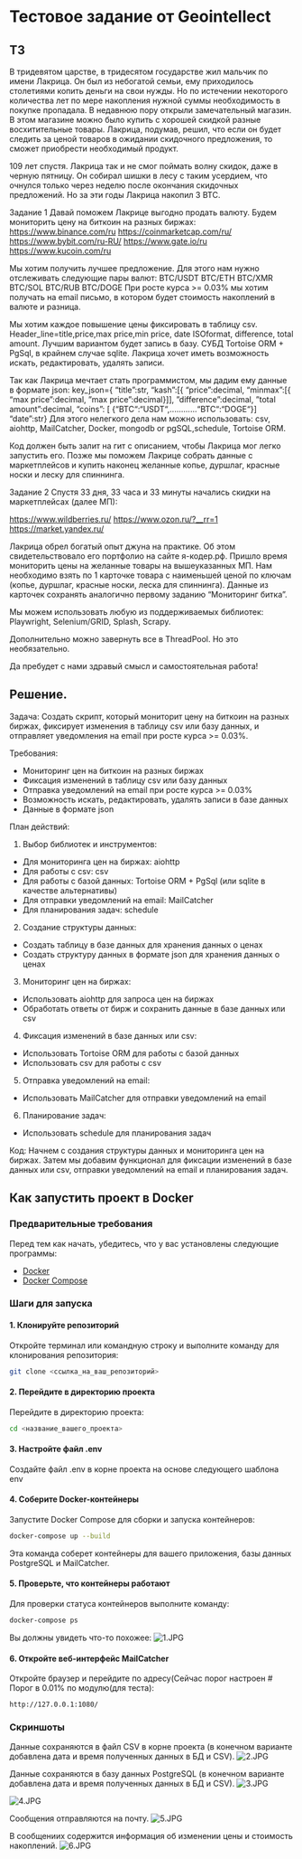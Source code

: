 # Тестовое задание от Geointellect

## ТЗ

В тридевятом царстве, в тридесятом государстве жил мальчик по имени Лакрица. Он был из небогатой
семьи, ему приходилось столетиями копить деньги на свои нужды.
Но по истечении некоторого количества лет по мере накопления нужной суммы необходимость в покупке
пропадала. В недавнюю пору открыли замечательный магазин.
В этом магазине можно было купить с хорошей скидкой разные восхитительные товары. Лакрица, подумав,
решил, что если он будет следить за ценой товаров в
ожидании скидочного предложения, то сможет приобрести необходимый продукт.

109 лет спустя.
Лакрица так и не смог поймать волну скидок, даже в черную пятницу. Он собирал шишки в лесу с таким
усердием, что очнулся только через неделю после окончания
скидочных предложений. Но за эти годы Лакрица накопил 3 BTC.

Задание 1
Давай поможем Лакрице выгодно продать валюту. Будем мониторить цену на биткоин на разных биржах:
https://www.binance.com/ru
https://coinmarketcap.com/ru/
https://www.bybit.com/ru-RU/
https://www.gate.io/ru
https://www.kucoin.com/ru

Мы хотим получить лучшее предложение. Для этого нам нужно отслеживать следующие пары валют:
BTC/USDT
BTC/ETH
BTC/XMR
BTC/SOL
BTC/RUB
BTC/DOGE
При росте курса >= 0.03% мы хотим получать на email письмо, в котором будет стоимость накоплений в
валюте и разница.

Мы хотим каждое повышение цены фиксировать в таблицу csv.
Header_line=title,price,max price,min price, date ISOformat, difference, total amount.
Лучшим вариантом будет запись в базу. СУБД Tortoise ORM + PgSql, в крайнем случае sqlite. Лакрица
хочет иметь возможность искать, редактировать, удалять записи.

Так как Лакрица мечтает стать программистом, мы дадим ему данные в формате json:
key_json={
“title”:str,
“kash”:[{
“price”:decimal,
“minmax”:[{
“max price”:decimal,
”max price”:decimal}]],
”difference”:decimal,
”total amount”:decimal,
“coins”: [
{“BTC“:“USDT“,............“BTC“:“DOGE“}]
“date”:str}
Для этого нелегкого дела нам можно использовать: csv, aiohttp, MailCatcher, Docker, mongodb or
pgSQL,schedule, Tortoise ORM.

Код должен быть залит на гит с описанием, чтобы Лакрица мог легко запустить его. Позже мы поможем
Лакрице собрать данные с маркетплейсов и купить наконец
желанные копье, дуршлаг, красные носки и леску для спиннинга.

Задание 2
Спустя 33 дня, 33 часа и 33 минуты начались скидки на маркетплейсах (далее МП):

https://www.wildberries.ru/
https://www.ozon.ru/?__rr=1
https://market.yandex.ru/

Лакрица обрел богатый опыт джуна на практике. Об этом свидетельствовало его портфолио на сайте
я-кодер.рф.
Пришло время мониторить цены на желанные товары на вышеуказанных МП. Нам необходимо взять по 1
карточке товара с наименьшей ценой по ключам (копье, дуршлаг,
красные носки, леска для спиннинга). Данные из карточек сохранять аналогично первому заданию
“Мониторинг битка”.

Мы можем использовать любую из поддерживаемых библиотек: Playwright, Selenium/GRID, Splash, Scrapy.

Дополнительно можно завернуть все в ThreadPool. Но это необязательно.

Да пребудет с нами здравый смысл и самостоятельная работа!

## Решение.

Задача: Создать скрипт, который мониторит цену на биткоин на разных биржах, фиксирует изменения в 
таблицу csv или базу данных, и отправляет уведомления на email при росте курса >= 0.03%.

Требования:

- Мониторинг цен на биткоин на разных биржах
- Фиксация изменений в таблицу csv или базу данных
- Отправка уведомлений на email при росте курса >= 0.03%
- Возможность искать, редактировать, удалять записи в базе данных
- Данные в формате json

План действий:

1. Выбор библиотек и инструментов:
 - Для мониторинга цен на биржах: aiohttp
 - Для работы с csv: csv
 - Для работы с базой данных: Tortoise ORM + PgSql (или sqlite в качестве альтернативы)
 - Для отправки уведомлений на email: MailCatcher
 - Для планирования задач: schedule 
2. Создание структуры данных:
 - Создать таблицу в базе данных для хранения данных о ценах
 - Создать структуру данных в формате json для хранения данных о ценах
3. Мониторинг цен на биржах:
 - Использовать aiohttp для запроса цен на биржах
 - Обработать ответы от бирж и сохранить данные в базе данных или csv
4. Фиксация изменений в базе данных или csv:
 - Использовать Tortoise ORM для работы с базой данных
 - Использовать csv для работы с csv
5. Отправка уведомлений на email:
 - Использовать MailCatcher для отправки уведомлений на email
6. Планирование задач:
 - Использовать schedule для планирования задач

Код: Начнем с создания структуры данных и мониторинга цен на биржах. Затем мы добавим функционал 
для фиксации изменений в базе данных или csv, отправки уведомлений на email и планирования задач.

## Как запустить проект в Docker

### Предварительные требования

Перед тем как начать, убедитесь, что у вас установлены следующие программы:

- [Docker](https://docs.docker.com/get-docker/)
- [Docker Compose](https://docs.docker.com/compose/install/)

### Шаги для запуска

#### 1. Клонируйте репозиторий

Откройте терминал или командную строку и выполните команду для клонирования репозитория:

```bash
git clone <ссылка_на_ваш_репозиторий>
```

#### 2. Перейдите в директорию проекта

Перейдите в директорию проекта:
```bash
cd <название_вашего_проекта>
```

#### 3. Настройте файл .env

Создайте файл .env в корне проекта на основе следующего шаблона env

#### 4. Соберите Docker-контейнеры
Запустите Docker Compose для сборки и запуска контейнеров:
```bash
docker-compose up --build
```
Эта команда соберет контейнеры для вашего приложения, базы данных PostgreSQL и MailCatcher.

#### 5. Проверьте, что контейнеры работают
Для проверки статуса контейнеров выполните команду:
```bash
docker-compose ps
```
Вы должны увидеть что-то похожее:
![1.JPG](1.JPG)

#### 6. Откройте веб-интерфейс MailCatcher
Откройте браузер и перейдите по адресу(Сейчас порог настроен # Порог в 0.01% по модулю(для теста):
```
http://127.0.0.1:1080/
```
### Скриншоты

Данные сохраняются в файл CSV в корне проекта
(в конечном варианте добавлена дата и время полученных данных в БД и CSV).
![2.JPG](2.JPG)

Данные сохраняются в базу данных PostgreSQL
(в конечном варианте добавлена дата и время полученных данных в БД и CSV).
![3.JPG](3.JPG)


![4.JPG](4.JPG)

Сообщения отправляются на почту.
![5.JPG](5.JPG)

В сообщениих содержится информация об изменении цены и стоимость накоплений.
![6.JPG](6.JPG)

